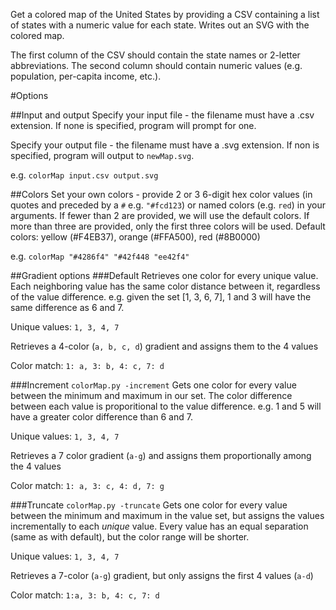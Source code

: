 Get a colored map of the United States by providing a CSV containing a list of states with a numeric value for each state. Writes out an SVG with the colored map.

The first column of the CSV should contain the state names or 2-letter abbreviations. The second column should contain numeric values (e.g. population, per-capita income, etc.). 

#Options

##Input and output
Specify your input file - the filename must have a .csv extension. If none is specified, program will prompt for one.

Specify your output file - the filename must have a .svg extension. If non is specified, program will output to `newMap.svg`.

e.g. `colorMap input.csv output.svg`

##Colors
Set your own colors - provide 2 or 3 6-digit hex color values (in quotes and preceded by a `#` e.g. `"#fcd123`) or named colors (e.g. `red`) in your arguments. If fewer than 2 are provided, we will use the default colors. If more than three are provided, only the first three colors will be used. Default colors: yellow (#F4EB37), orange (#FFA500), red (#8B0000)

e.g. `colorMap "#4286f4" "#42f448 "ee42f4"`

##Gradient options
###Default 
Retrieves one color for every unique value.
Each neighboring value has the same color distance between it, regardless of the value difference. e.g. given the set [1, 3, 6, 7], 1 and 3 will have the same difference as 6 and 7.

Unique values: `1, 3, 4, 7`

Retrieves a 4-color (`a, b, c, d`) gradient and assigns them to the 4 values

Color match: `1: a, 3: b, 4: c, 7: d`

###Increment
`colorMap.py -increment`
Gets one color for every value between the minimum and maximum in our set.
The color difference between each value is proporitional to the value difference. e.g. 1 and 5 will have a greater color difference than 6 and 7.

Unique values: `1, 3, 4, 7`

Retrieves a 7 color gradient (`a-g`) and assigns them proportionally among the 4 values

Color match: `1: a, 3: c, 4: d, 7: g`

###Truncate
`colorMap.py -truncate`
Gets one color for every value between the minimum and maximum in the value set, but assigns the values incrementally to each _unique_ value. Every value has an equal separation (same as with default), but the color range will be shorter.

Unique values: `1, 3, 4, 7`

Retrieves a 7-color (`a-g`) gradient, but only assigns the first 4 values (`a-d`)

Color match: `1:a, 3: b, 4: c, 7: d`
